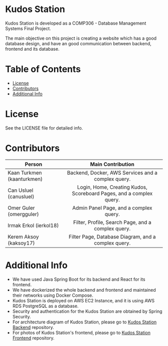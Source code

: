 
# Kudos Station

Kudos Station is developed as a COMP306 - Database Management Systems Final Project.  

The main objective on this project is creating a website which has a good database design,
and have an good communication between backend, frontend and its database.

# Table of Contents
* [License](#license)
* [Contributors](#contributors)
* [Additional Info](#additional-info)

# License

See the LICENSE file for detailed info.

# Contributors

| Person                     |                          Main Contribution                          |
|----------------------------|:-------------------------------------------------------------------:|
| Kaan Turkmen (kaanturkmen) |         Backend, Docker, AWS Services and a complex query.          |
| Can Usluel (canusluel)     | Login, Home, Creating Kudos, Scoreboard Pages, and a complex query. |
| Omer Guler (omergguler)    |               Admin Panel Page, and a complex query.                |
| Irmak Erkol (ierkol18)     |         Filter, Profile, Search Page, and a complex query.          |
| Kerem Aksoy (kaksoy17)     |        Filter Page, Database Diagram, and a complex query.          |

# Additional Info

- We have used Java Spring Boot for its backend and React for its frontend.  
- We have dockerized the whole backend and frontend and maintained their networks using Docker Compose.  
- Kudos Station is deployed on AWS EC2 Instance, and it is using AWS RDS PostgreSQL as a database.  
- Security and authentication for the Kudos Station are obtained by Spring Security.  
- For architecture diagram of Kudos Station, please go to [Kudos Station Backend](https://github.com/kudos-station/kudos-station-backend) repository.
- For photos of Kudos Station's frontend, please go to [Kudos Station Frontend](https://github.com/kudos-station/kudos-station-frontend) repository.
